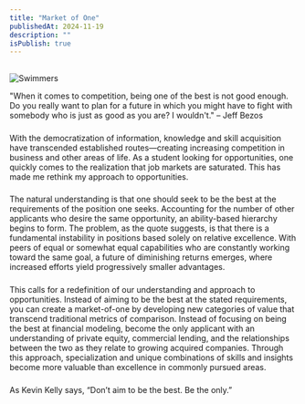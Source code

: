 ```yaml
---
title: "Market of One"
publishedAt: 2024-11-19
description: ""
isPublish: true
---
```

## 


 <Image
  src="https://pbs.twimg.com/media/Gc1_TGWW0AApn_0?format=jpg&name=medium"
  alt="Swimmers"
  width={1080}
  height={800}
  className="bg-secondary"
  caption=""
  contained
/>



"When it comes to competition, being one of the best is not good enough. Do you really want to
plan for a future in which you might have to fight with somebody who is just as good as you are?
I wouldn't." – Jeff Bezos

###

With the democratization of information, knowledge and skill acquisition have transcended
established routes—creating increasing competition in business and other areas of life. As a
student looking for opportunities, one quickly comes to the realization that job markets are
saturated. This has made me rethink my approach to opportunities.

###

The natural understanding is that one should seek to be the best at the requirements of the
position one seeks. Accounting for the number of other applicants who desire the same
opportunity, an ability-based hierarchy begins to form. The problem, as the quote suggests, is
that there is a fundamental instability in positions based solely on relative excellence. With peers
of equal or somewhat equal capabilities who are constantly working toward the same goal, a
future of diminishing returns emerges, where increased efforts yield progressively smaller
advantages.

###

This calls for a redefinition of our understanding and approach to opportunities. Instead of
aiming to be the best at the stated requirements, you can create a market-of-one by developing
new categories of value that transcend traditional metrics of comparison. Instead of focusing on
being the best at financial modeling, become the only applicant with an understanding of private
equity, commercial lending, and the relationships between the two as they relate to growing
acquired companies. Through this approach, specialization and unique combinations of skills and
insights become more valuable than excellence in commonly pursued areas.

### 
As Kevin Kelly says, “Don’t aim to be the best. Be the only.”

### 